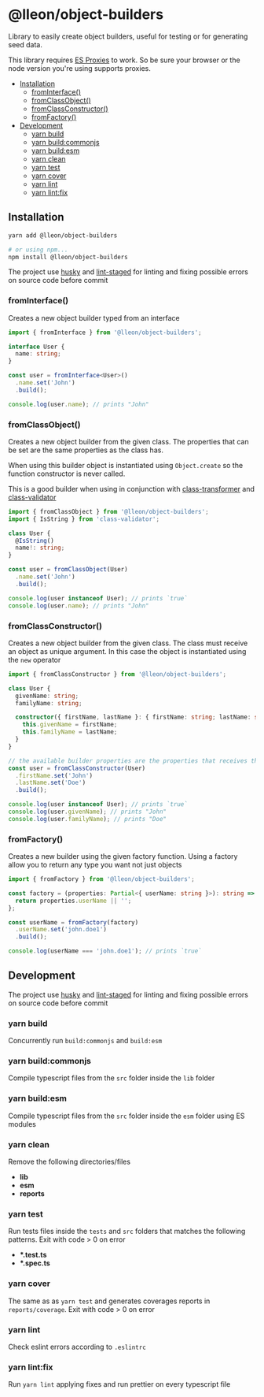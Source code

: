 # @lleon/object-builders

Library to easily create object builders, useful for testing or for generating seed data.

This library requires
[ES Proxies](https://developer.mozilla.org/en-US/docs/Web/JavaScript/Reference/Global_Objects/Proxy)
to work. So be sure your browser or the node version you're using supports proxies.

- [Installation](#installation)
  - [fromInterface()](#frominterface)
  - [fromClassObject()](#fromclassobject)
  - [fromClassConstructor()](#fromclassconstructor)
  - [fromFactory()](#fromfactory)
- [Development](#development)
  - [yarn build](#yarn-build)
  - [yarn build:commonjs](#yarn-build-commonjs)
  - [yarn build:esm](#yarn-build-esm)
  - [yarn clean](#yarn-clean)
  - [yarn test](#yarn-test)
  - [yarn cover](#yarn-cover)
  - [yarn lint](#yarn-lint)
  - [yarn lint:fix](#yarn-lint-fix)

## Installation

```sh
yarn add @lleon/object-builders

# or using npm...
npm install @lleon/object-builders
```

The project use [husky](https://github.com/typicode/husky) and
[lint-staged](https://github.com/okonet/lint-staged) for linting and fixing possible errors on
source code before commit

### fromInterface()

Creates a new object builder typed from an interface

```ts
import { fromInterface } from '@lleon/object-builders';

interface User {
  name: string;
}

const user = fromInterface<User>()
  .name.set('John')
  .build();

console.log(user.name); // prints "John"
```

### fromClassObject()

Creates a new object builder from the given class. The properties that can be set are the same
properties as the class has.

When using this builder object is instantiated using `Object.create` so the function constructor is
never called.

This is a good builder when using in conjunction with
[class-transformer](https://www.npmjs.com/package/class-transformer) and
[class-validator](https://www.npmjs.com/package/class-validator)

```ts
import { fromClassObject } from '@lleon/object-builders';
import { IsString } from 'class-validator';

class User {
  @IsString()
  name!: string;
}

const user = fromClassObject(User)
  .name.set('John')
  .build();

console.log(user instanceof User); // prints `true`
console.log(user.name); // prints "John"
```

### fromClassConstructor()

Creates a new object builder from the given class. The class must receive an object as unique
argument. In this case the object is instantiated using the `new` operator

```ts
import { fromClassConstructor } from '@lleon/object-builders';

class User {
  givenName: string;
  familyName: string;

  constructor({ firstName, lastName }: { firstName: string; lastName: string }) {
    this.givenName = firstName;
    this.familyName = lastName;
  }
}

// the available builder properties are the properties that receives the constructor
const user = fromClassConstructor(User)
  .firstName.set('John')
  .lastName.set('Doe')
  .build();

console.log(user instanceof User); // prints `true`
console.log(user.givenName); // prints "John"
console.log(user.familyName); // prints "Doe"
```

### fromFactory()

Creates a new builder using the given factory function. Using a factory allow you to return any type
you want not just objects

```ts
import { fromFactory } from '@lleon/object-builders';

const factory = (properties: Partial<{ userName: string }>): string => {
  return properties.userName || '';
};

const userName = fromFactory(factory)
  .userName.set('john.doe1')
  .build();

console.log(userName === 'john.doe1'); // prints `true`
```

## Development

The project use [husky](https://github.com/typicode/husky) and
[lint-staged](https://github.com/okonet/lint-staged) for linting and fixing possible errors on
source code before commit

### yarn build

Concurrently run `build:commonjs` and `build:esm`

### yarn build:commonjs

Compile typescript files from the `src` folder inside the `lib` folder

### yarn build:esm

Compile typescript files from the `src` folder inside the `esm` folder using ES modules

### yarn clean

Remove the following directories/files

- **lib**
- **esm**
- **reports**

### yarn test

Run tests files inside the `tests` and `src` folders that matches the following patterns. Exit with
code > 0 on error

- **\*.test.ts**
- **\*.spec.ts**

### yarn cover

The same as as `yarn test` and generates coverages reports in `reports/coverage`. Exit with code > 0
on error

### yarn lint

Check eslint errors according to `.eslintrc`

### yarn lint:fix

Run `yarn lint` applying fixes and run prettier on every typescript file
